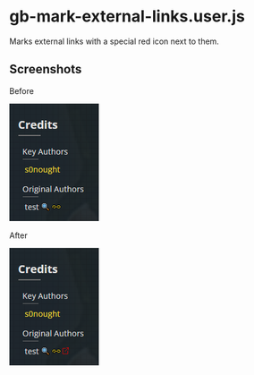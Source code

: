# gb-mark-external-links.user.js

Marks external links with a special red icon next to them.

## Screenshots

Before

![Before](./img1.png "Before")

After

![After](./img2.png "After")
